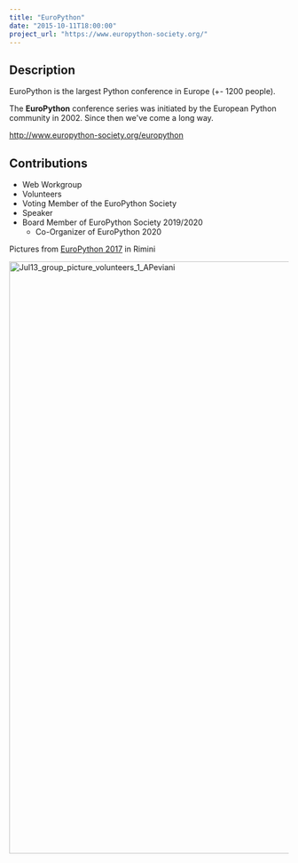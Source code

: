 ```yaml
---
title: "EuroPython"
date: "2015-10-11T18:00:00"
project_url: "https://www.europython-society.org/"
---
```


## Description

EuroPython is the largest Python conference in Europe (+- 1200 people).

The **EuroPython** conference series was initiated by the European Python
community in 2002. Since then we've come a long way.

http://www.europython-society.org/europython

## Contributions

* Web Workgroup
* Volunteers
* Voting Member of the EuroPython Society
* Speaker
* Board Member of EuroPython Society 2019/2020
  * Co-Organizer of EuroPython 2020

Pictures from [EuroPython 2017](https://ep2017.europython.eu) in Rimini

<a data-flickr-embed="true" data-header="true" data-context="true"  href="https://www.flickr.com/photos/photogenicgreen/35921860090/in/pool-europython17/" title="Jul13_group_picture_volunteers_1_APeviani"><img src="https://farm5.staticflickr.com/4291/35921860090_f311d48b26_h.jpg" width="1600" height="1066" alt="Jul13_group_picture_volunteers_1_APeviani"></a><script async src="//embedr.flickr.com/assets/client-code.js" charset="utf-8"></script>
